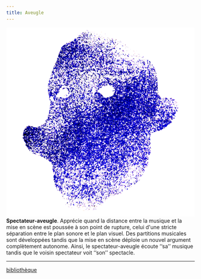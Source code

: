 ```yaml
---
title: Aveugle
---
```


 ![aveugle](03.png)
 **Spectateur-aveugle**. Apprécie quand la distance entre la musique et la mise en scène est poussée à son point de rupture, celui d'une stricte séparation entre le plan sonore et le plan visuel. Des partitions musicales sont développées tandis que la mise en scène déploie un nouvel argument complètement autonome. Ainsi, le spectateur-aveugle écoute ‘‘sa’’ musique tandis que le voisin spectateur voit ‘‘son’’ spectacle. 

***

[bibliothèque](http://dicospec.g-u-i.net/about)